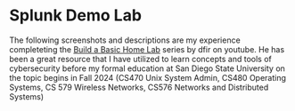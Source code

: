 # Splunk Demo Lab  
The following screenshots and descriptions are my experience completeting the [Build a Basic Home Lab](https://www.youtube.com/watch?v=-8X7Ay4YCoA) series by dfir on youtube.
He has been a great resource that I have utilized to learn concepts and tools of cybersecurity before my formal education at San Diego State University on the topic begins in Fall 2024 (CS470 Unix System Admin, CS480 Operating Systems, CS 579 Wireless Networks, CS576 Networks and Distributed Systems)



